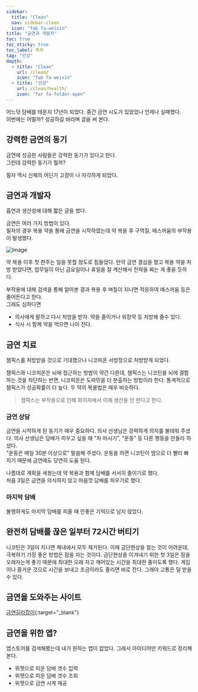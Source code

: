 ```yaml
---
sidebar:
  title: "Clean"
  nav: sidebar-clean
  icon: "fab fa-weixin"
title: "금연과 개발자"
toc: true
toc_sticky: true
toc_label: 목차
tag: "건강"
depth: 
  - title: "Clean"
    url: /clean/
    icon: "fab fa-weixin"
  - title: "건강"
    url: /clean/health/
    icon: "far fa-folder-open"
---
```

어느덧 담배를 태운지 17년이 되었다. 중간 금연 시도가 있었었나 언제나 실패했다.  
이번에는 어떨까? 성공하길 바라며 글을 써 본다.

## 강력한 금연의 동기
금연에 성공한 사람들은 강력한 동기가 있다고 한다.  
그런데 강력한 동기가 뭘까? 

필자 역시 신체의 어딘가 고장이 나 자각하게 되었다.

## 금연과 개발자
흡연과 생산성에 대해 짧은 글을 썼다.

금연은 여러 가지 방법이 있다.  
필자의 경우 복용 약을 통해 금연을 시작하였는데 약 복용 후 구역질, 매스꺼움의 부작용이 발생했다.  

![Image](https://drive.google.com/uc?export=view&id=1SZ9GwaoX9rzQNyqw8ZcxrtwMfLzzqcmT)  

약 복용 이후 첫 한주는 일을 못할 정도로 힘들었다. 만약 금연 결심을 했고 복용 약을 처방 받았다면, 업무일이 아닌 금요일이나 휴일을 잘 계산해서 전략을 짜는 게 좋을 듯하다.

부작용에 대해 검색을 통해 알아본 결과 복용 후 며칠이 지나면 적응하여 매스꺼움 등은 줄어든다고 한다.  
그래도 심하다면
- 의사에게 말하고 다시 처방을 받자. 약을 줄이거나 위장약 등 처방해 줄수 있다.
- 식사 시 함께 약을 먹으면 나아 진다.


## 금연 치료
챔픽스를 처방받을 것으로 기대했으나 니코피온 서방정으로 처방받게 되었다.  

챔픽스와 니코피온은 뇌에 접근하는 방법이 약간 다른데, 챔픽스는 니코틴을 뇌에 결합하는 것을 차단하는 반면, 니코피온은 도파민을 더 분출하는 방법이라 한다. 통계적으로 챔픽스가 성공확률이 더 높다. 두 약의 복용법은 매우 비슷하다.
> 챔픽스는 부작용으로 인해 화이자에서 이제 생산을 안 한다고 한다.

### 금연 상담
금연을 시작하게 된 동기가 매우 중요하다. 의사 선생님은 강력하게 의지를 불태워 주셨다.
의사 선생님은 담배가 피우고 싶을 때 "차 마시기", "운동" 등 다른 행동을 만들라 하셨다.  
"운동은 매일 30분 이상으로" 말씀해 주셨다. 운동을 하면 니코틴이 땀으로 더 빨리 빠지기 때문에 금연에도 당연히 도움 된다.

나름대로 계획을 세웠는데 약 복용과 함께 담배를 서서히 줄이기로 했다.  
처음 3일은 금연을 의식하지 않고 마음껏 담배를 피우기로 했다.  

### 마지막 담배
불행하게도 마지막 담배를 피울 때 안좋은 기억으로 남지 않았다.

## 완전히 담배를 끊은 일부터 72시간 버티기
니코틴은 3일이 지나면 체내에서 모두 제거된다. 이때 금단현상을 참는 것이 어려운데, 극복하기 가장 좋은 방법은 잠을 자는 것이다.
금단현상을 이겨내기 위한 첫 3일은 잠을 오래자는게 좋기 때문에 최대한 오래 자고 깨어있는 시간을 최대한 줄이도록 했다. 게임이나 즐거운 것으로 시간을 보내고 조금이라도 졸리면 바로 잔다. 그래야 고통은 덜 받을 수 있다.

## 금연을 도와주는 사이트
[<i class="fas fa-link"></i> 금연길라잡이](https://www.nosmokeguide.go.kr/index.do){:target="_blank"}

## 금연을 위한 앱?
앱스토어를 검색해봤는데 내가 원하는 앱이 없었다. 그래서 아이디어만 키워드로 정리해 본다.

- 위젯으로 피운 담배 갯수 입력
- 위젯으로 피운 담배 갯수 조회
- 위젯으로 금연 시계 제공
